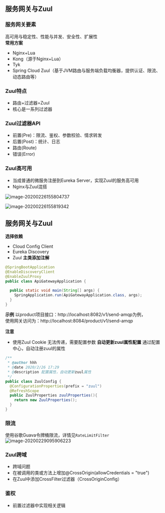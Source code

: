 ## 服务网关与Zuul
### 服务网关要素
高可用与稳定性、性能与并发、安全性、扩展性  
**常用方案**
- Nginx+Lua
- Kong（源于Nginx+Lua）
- Tyk
- Spring Cloud Zuul（基于JVM路由与服务端负载均衡器，提供认证、限流、动态路由等）
### Zuul特点
- 路由+过滤器=Zuul
- 核心是一系列过滤器
### Zuul过滤器API
- 前置(Pre)：限流、鉴权、参数校验、情求转发
- 后置(Post)：统计、日志
- 路由(Route)
- 错误(Error)
### Zuul高可用
- 当成普通的微服务注册到Eureka Server，实现Zuul的服务高可用
- Nginx与Zuul混搭

![image-20200226155804737](http://jn-hhh.oss-cn-hangzhou.aliyuncs.com/image-20200226155804737.png)

![image-20200226155819342](http://jn-hhh.oss-cn-hangzhou.aliyuncs.com/image-20200226155819342.png)



## 服务网关与Zuul
**选择依赖**
- Cloud Config Client
- Eureka Discovery
- Zuul
**主类添加注解**
```java
@SpringBootApplication
@EnableDiscoveryClient
@EnableZuulProxy
public class ApiGatewayApplication {

  public static void main(String[] args) {
    SpringApplication.run(ApiGatewayApplication.class, args);
  }
}
```
**示例**
以product项目接口：http://localhost:8082/v1/send-amqp为例，    
使用网关访问为：http://localhost:8084/product/v1/send-amqp

**注意**
- 使用Zuul Cookie 无法传递，需要配置参数
**自动更新zuul属性配置**
通过配置中心，自动注册zuul的属性
```java
/**
 * @author hhh
 * @date 2020/2/26 17:29
 * @description 配置属性，自动更新zuul属性
 */
public class ZuulConfig {
  @ConfigurationProperties(prefix = "zuul")
  @RefreshScope
  public ZuulProperties zuulProperties(){
    return new ZuulProperties();
  }
}
```
### 限流
使用谷歌Guava令牌桶限流，详情见`RateLimitFilter`
![image-20200229095906223](http://jn-hhh.oss-cn-hangzhou.aliyuncs.com/image-20200229095906223.png)

### Zuul跨域
- 跨域问题
- 在被调用的类或方法上增加@CrossOrigin(allowCredentials = "true")
- 在Zuul中添加CrossFilter过滤器（CrossOriginConfig）

### 鉴权
- 前置过滤器中实现相关逻辑
